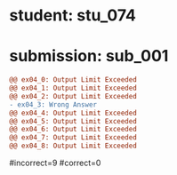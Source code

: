 # student: stu_074
# submission: sub_001

```diff
@@ ex04_0: Output Limit Exceeded
@@ ex04_1: Output Limit Exceeded
@@ ex04_2: Output Limit Exceeded
- ex04_3: Wrong Answer
@@ ex04_4: Output Limit Exceeded
@@ ex04_5: Output Limit Exceeded
@@ ex04_6: Output Limit Exceeded
@@ ex04_7: Output Limit Exceeded
@@ ex04_8: Output Limit Exceeded
```
#incorrect=9
#correct=0
